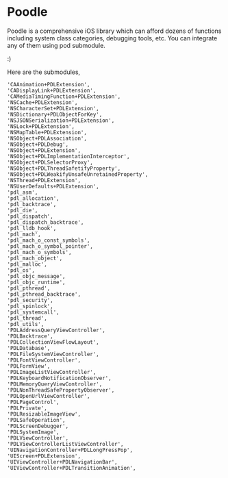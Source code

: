 # Poodle

Poodle is a comprehensive iOS library which can afford dozens of functions including system class categories, debugging tools, etc. You can integrate any of them using pod submodule.

:)

Here are the submodules,

    'CAAnimation+PDLExtension',
    'CADisplayLink+PDLExtension',
    'CAMediaTimingFunction+PDLExtension',
    'NSCache+PDLExtension',
    'NSCharacterSet+PDLExtension',
    'NSDictionary+PDLObjectForKey',
    'NSJSONSerialization+PDLExtension',
    'NSLock+PDLExtension',
    'NSMapTable+PDLExtension',
    'NSObject+PDLAssociation',
    'NSObject+PDLDebug',
    'NSObject+PDLExtension',
    'NSObject+PDLImplementationInterceptor',
    'NSObject+PDLSelectorProxy',
    'NSObject+PDLThreadSafetifyProperty',
    'NSObject+PDLWeakifyUnsafeUnretainedProperty',
    'NSThread+PDLExtension',
    'NSUserDefaults+PDLExtension',
    'pdl_asm',
    'pdl_allocation',
    'pdl_backtrace',
    'pdl_die',
    'pdl_dispatch',
    'pdl_dispatch_backtrace',
    'pdl_lldb_hook',
    'pdl_mach',
    'pdl_mach_o_const_symbols',
    'pdl_mach_o_symbol_pointer',
    'pdl_mach_o_symbols',
    'pdl_mach_object',
    'pdl_malloc',
    'pdl_os',
    'pdl_objc_message',
    'pdl_objc_runtime',
    'pdl_pthread',
    'pdl_pthread_backtrace',
    'pdl_security',
    'pdl_spinlock',
    'pdl_systemcall',
    'pdl_thread',
    'pdl_utils',
    'PDLAddressQueryViewController',
    'PDLBacktrace',
    'PDLCollectionViewFlowLayout',
    'PDLDatabase',
    'PDLFileSystemViewController',
    'PDLFontViewController',
    'PDLFormView',
    'PDLImageListViewController',
    'PDLKeyboardNotificationObserver',
    'PDLMemoryQueryViewController',
    'PDLNonThreadSafePropertyObserver',
    'PDLOpenUrlViewController',
    'PDLPageControl',
    'PDLPrivate',
    'PDLResizableImageView',
    'PDLSafeOperation',
    'PDLScreenDebugger',
    'PDLSystemImage',
    'PDLViewController',
    'PDLViewControllerListViewController',
    'UINavigationController+PDLLongPressPop',
    'UIScreen+PDLExtension',
    'UIViewController+PDLNavigationBar',
    'UIViewController+PDLTransitionAnimation',

